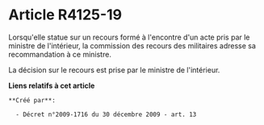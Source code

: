 # Article R4125-19

Lorsqu'elle statue sur un recours formé à l'encontre d'un acte pris par le ministre de l'intérieur, la commission des recours
des militaires adresse sa recommandation à ce ministre. 

La décision sur le recours est prise par le ministre de l'intérieur.

**Liens relatifs à cet article**

	**Créé par**:

	  - Décret n°2009-1716 du 30 décembre 2009 - art. 13

